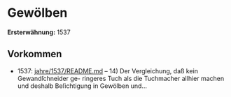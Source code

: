 # Gewölben

**Ersterwähnung:** 1537

## Vorkommen
- 1537: [jahre/1537/README.md](../jahre/1537/README.md) – 14) Der Vergleichung, daß kein Gewandſchneider ge-
ringeres Tuch als die Tuchmacher allhier machen und
deshalb Beſichtigung in Gewölben und...
